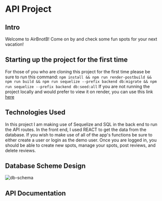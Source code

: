 # API Project
## Intro
Welcome to AirBnotB! Come on by and check some fun spots for your next vacation!

## Starting up the project for the first time
For those of you who are cloning this project for the first time please be sure to run this command:
```npm install && npm run render-postbuild && npm run build && npm run sequelize --prefix backend db:migrate && npm run sequelize --prefix backend db:seed:all```
If you are not running the project locally and would prefer to view it on render, you can use this link [here](https://api-project-mdfg.onrender.com)

## Technologies Used
In this project I am making use of Sequelize and SQL in the back end to run the API routes. In the front end, I used REACT to get the data from the database. If you wish to make use of all of the app's functions be sure to either create a user or login as the demo user. Once you are logged in, you should be able to create new spots, manage your spots, post reviews, and delete reviews.  

## Database Scheme Design

![db-schema]

[db-schema]: ./images/airbnb_dbdiagram.png

## API Documentation
